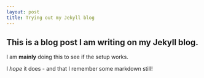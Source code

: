 ```yaml
---
layout: post
title: Trying out my Jekyll blog
---
```


## This is a blog post I am writing on my Jekyll blog.

I am **mainly** doing this to see if the setup works.

I *hope* it does - and that I remember some markdown still!